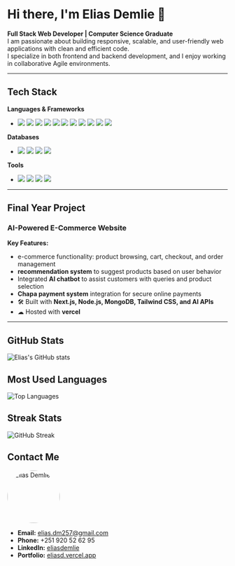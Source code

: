 # Hi there, I'm Elias Demlie 👋
 **Full Stack Web Developer | Computer Science Graduate**  
I am passionate about building responsive, scalable, and user-friendly web applications with clean and efficient code.  
I specialize in both frontend and backend development, and I enjoy working in collaborative Agile environments.

---

##  Tech Stack

**Languages & Frameworks**
<ul>
  <li>
    <img src="https://img.shields.io/badge/TypeScript-3178C6?style=for-the-badge&logo=typescript&logoColor=white">
    <img src="https://img.shields.io/badge/JavaScript-F7DF1E?style=for-the-badge&logo=javascript&logoColor=black">
    <img src="https://img.shields.io/badge/Next.js-000000?style=for-the-badge&logo=next.js&logoColor=white">
    <img src="https://img.shields.io/badge/Node.js-339933?style=for-the-badge&logo=node.js&logoColor=white">
    <img src="https://img.shields.io/badge/Redux-764ABC?style=for-the-badge&logo=redux&logoColor=white">
    <img src="https://img.shields.io/badge/Tailwind_CSS-06B6D4?style=for-the-badge&logo=tailwind-css&logoColor=white">
    <img src="https://img.shields.io/badge/Flutter-02569B?style=for-the-badge&logo=flutter&logoColor=white">
    <img src="https://img.shields.io/badge/Dart-0175C2?style=for-the-badge&logo=dart&logoColor=white">
    <img src="https://img.shields.io/badge/C++-00599C?style=for-the-badge&logo=cplusplus&logoColor=white">
    <img src="https://img.shields.io/badge/Python-3776AB?style=for-the-badge&logo=python&logoColor=white">
    <img src="https://img.shields.io/badge/Java-007396?style=for-the-badge&logo=java&logoColor=white">
  </li>
</ul>

**Databases**
<ul>
  <li>
    <img src="https://img.shields.io/badge/PostgreSQL-4169E1?style=for-the-badge&logo=postgresql&logoColor=white">
    <img src="https://img.shields.io/badge/MongoDB-47A248?style=for-the-badge&logo=mongodb&logoColor=white">
    <img src="https://img.shields.io/badge/MySQL-4479A1?style=for-the-badge&logo=mysql&logoColor=white">
    <img src="https://img.shields.io/badge/Prisma-2D3748?style=for-the-badge&logo=prisma&logoColor=white">
  </li>
</ul>

**Tools**
<ul>
  <li>
    <img src="https://img.shields.io/badge/VS_Code-007ACC?style=for-the-badge&logo=visual-studio-code&logoColor=white">
    <img src="https://img.shields.io/badge/Linux-FCC624?style=for-the-badge&logo=linux&logoColor=black">
    <img src="https://img.shields.io/badge/Git-F05032?style=for-the-badge&logo=git&logoColor=white">
    <img src="https://img.shields.io/badge/Docker-2496ED?style=for-the-badge&logo=docker&logoColor=white">
  </li>
</ul>

---
##  Final Year Project

### AI-Powered E-Commerce Website

**Key Features:**
-  e-commerce functionality: product browsing, cart, checkout, and order management  
-  **recommendation system** to suggest products based on user behavior  
- Integrated **AI chatbot** to assist customers with queries and product selection  
- **Chapa payment system** integration for secure online payments  
- 🛠 Built with **Next.js, Node.js, MongoDB, Tailwind CSS, and AI APIs**  
- ☁ Hosted with **vercel**

---



##  GitHub Stats
![Elias's GitHub stats](https://github-readme-stats.vercel.app/api?username=EliasDemlie&show_icons=true&theme=tokyonight&count_private=true)

## Most Used Languages
![Top Languages](https://github-readme-stats.vercel.app/api/top-langs/?username=EliasDemlie&layout=compact&theme=tokyonight)

## Streak Stats
![GitHub Streak](https://streak-stats.demolab.com?user=EliasDemlie&theme=tokyonight&date_format=j%20M%5B%20Y%5D)

##  Contact Me
<img src="https://github.com/eliasdemlie.png" alt="Elias Demlie" width="120" height="120" style="border-radius:50%;">

- **Email:** [elias.dm257@gmail.com](mailto:elias.dm257@gmail.com)  
- **Phone:** +251 920 52 62 95  
- **LinkedIn:** [eliasdemlie](https://www.linkedin.com/in/eliasdemlie)  
- **Portfolio:** [eliasd.vercel.app](https://eliasd.vercel.app)
